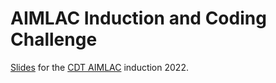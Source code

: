 # AIMLAC Induction and Coding Challenge

[Slides](https://cdt-aimlac.github.io/ccintro-2022) for the [CDT AIMLAC](http://cdt-aimlac.org) induction 2022.
